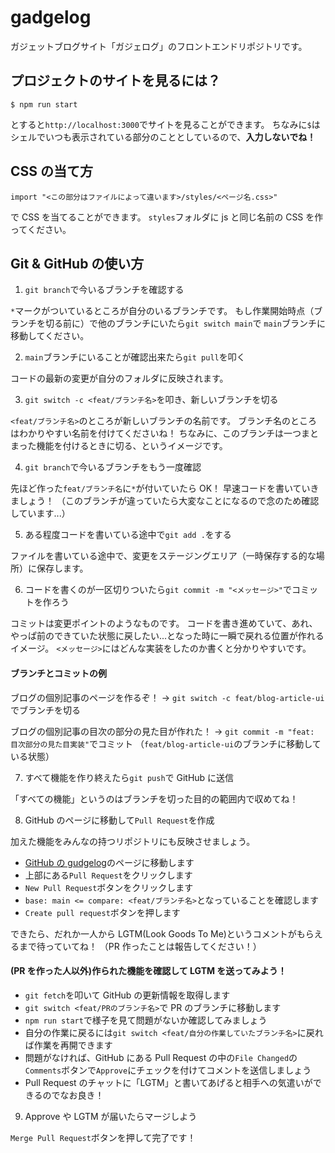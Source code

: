 # gadgelog

ガジェットブログサイト「ガジェログ」のフロントエンドリポジトリです。

## プロジェクトのサイトを見るには？

```git
$ npm run start
```

とすると`http://localhost:3000`でサイトを見ることができます。
ちなみに`$`はシェルでいつも表示されている部分のこととしているので、**入力しないでね！**

## CSS の当て方

```
import "<この部分はファイルによって違います>/styles/<ページ名.css>"
```

で CSS を当てることができます。
`styles`フォルダに js と同じ名前の CSS を作ってください。

## Git & GitHub の使い方

1. `git branch`で今いるブランチを確認する

`*`マークがついているところが自分のいるブランチです。
もし作業開始時点（ブランチを切る前に）で他のブランチにいたら`git switch main`で
`main`ブランチに移動してください。

2. `main`ブランチにいることが確認出来たら`git pull`を叩く

コードの最新の変更が自分のフォルダに反映されます。

3. `git switch -c <feat/ブランチ名>`を叩き、新しいブランチを切る

`<feat/ブランチ名>`のところが新しいブランチの名前です。
ブランチ名のところはわかりやすい名前を付けてくださいね！
ちなみに、このブランチは一つまとまった機能を付けるときに切る、というイメージです。

4. `git branch`で今いるブランチをもう一度確認

先ほど作った`feat/ブランチ名`に`*`が付いていたら OK！
早速コードを書いていきましょう！
（このブランチが違っていたら大変なことになるので念のため確認しています...）

5. ある程度コードを書いている途中で`git add .`をする

ファイルを書いている途中で、変更をステージングエリア（一時保存する的な場所）に保存します。

6. コードを書くのが一区切りついたら`git commit -m "<メッセージ>"`でコミットを作ろう

コミットは変更ポイントのようなものです。
コードを書き進めていて、あれ、やっぱ前のできていた状態に戻したい...となった時に一瞬で戻れる位置が作れるイメージ。
`<メッセージ>`にはどんな実装をしたのか書くと分かりやすいです。

#### ブランチとコミットの例

ブログの個別記事のページを作るぞ！
-> `git switch -c feat/blog-article-ui`でブランチを切る

ブログの個別記事の目次の部分の見た目が作れた！
-> `git commit -m "feat: 目次部分の見た目実装"`でコミット
（`feat/blog-article-ui`のブランチに移動している状態）

7. すべて機能を作り終えたら`git push`で GitHub に送信

「すべての機能」というのはブランチを切った目的の範囲内で収めてね！

8. GitHub のページに移動して`Pull Request`を作成

加えた機能をみんなの持つリポジトリにも反映させましょう。

- [GitHub の gudgelog](https://github.com/mamenz752/gadgelog)のページに移動します
- 上部にある`Pull Request`をクリックします
- `New Pull Request`ボタンをクリックします
- `base: main <= compare: <feat/ブランチ名>`となっていることを確認します
- `Create pull request`ボタンを押します

できたら、だれか一人から LGTM(Look Goods To Me)というコメントがもらえるまで待っていてね！
（PR 作ったことは報告してください！）

#### (PR を作った人以外)作られた機能を確認して LGTM を送ってみよう！

- `git fetch`を叩いて GitHub の更新情報を取得します
- `git switch <feat/PRのブランチ名>`で PR のブランチに移動します
- `npm run start`で様子を見て問題がないか確認してみましょう
- 自分の作業に戻るには`git switch <feat/自分の作業していたブランチ名>`に戻れば作業を再開できます
- 問題がなければ、GitHub にある Pull Request の中の`File Changed`の`Comments`ボタンで`Approve`にチェックを付けてコメントを送信しましょう
- Pull Request のチャットに「LGTM」と書いてあげると相手への気遣いができるのでなお良き！

9. Approve や LGTM が届いたらマージしよう

`Merge Pull Request`ボタンを押して完了です！
